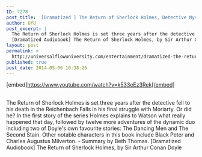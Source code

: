 ```yaml
---
ID: 7278
post_title: '[Dramatized ] The Return of Sherlock Holmes, Detective Mystery, by Sir Arthur Conan Doyle'
author: UfU
post_excerpt: |
  The Return of Sherlock Holmes is set three years after the detective fell to his death in the Reichenbach Falls in his final struggle with Moriarty. Or did he? In the first story of the series Holmes explains to Watson what really happened that day, followed by twelve more adventures of the dynamic duo including two of Doyle's own favourite stories: The Dancing Men and The Second Stain. Other notable characters in this book include Black Peter and Charles Augustus Milverton. - Summary by Beth Thomas.
  [Dramatized Audiobook] The Return of Sherlock Holmes, by Sir Arthur Conan Doyle
layout: post
permalink: >
  http://universalflowuniversity.com/entertainment/dramatized-the-return-of-sherlock-holmes-detective-mystery-by-sir-arthur-conan-doyle/
published: true
post_date: 2014-05-06 16:38:26
---
```

[embed]https://www.youtube.com/watch?v=k533eEz3Rek[/embed]</br></br>
<p>The Return of Sherlock Holmes is set three years after the detective fell to his death in the Reichenbach Falls in his final struggle with Moriarty. Or did he? In the first story of the series Holmes explains to Watson what really happened that day, followed by twelve more adventures of the dynamic duo including two of Doyle's own favourite stories: The Dancing Men and The Second Stain. Other notable characters in this book include Black Peter and Charles Augustus Milverton. - Summary by Beth Thomas.
[Dramatized Audiobook] The Return of Sherlock Holmes, by Sir Arthur Conan Doyle</p>